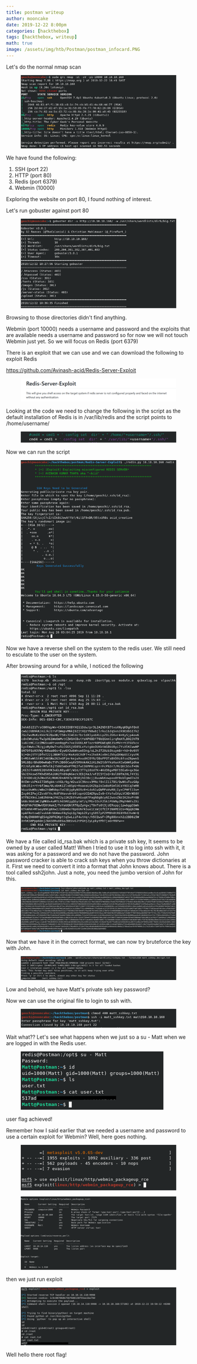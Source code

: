 ```yaml
---
title: postman writeup
author: mooncake
date: 2019-12-22 8:00pm
categories: [hackthebox]
tags: [hackthebox, writeup]
math: true
image: /assets/img/htb/Postman/postman_infocard.PNG
---
```


<p>Let's do the normal nmap scan</p>

<figure class="wp-block-image size-large"><img src="/assets/img/htb/Postman/1_nmap.PNG" alt="" class="wp-image-57"/></figure>

<p>We have found the following:</p>

<ol><li>SSH (port 22)</li><li>HTTP (port 80)</li><li>Redis (port 6379)</li><li>Webmin (10000)</li></ol>

<p>Exploring the website on port 80, I found nothing of interest.</p>

<p>Let's run gobuster against port 80</p>

<figure class="wp-block-image size-large"><img src="/assets/img/htb/Postman/2_gobuster.PNG" alt="" class="wp-image-58"/></figure>

<p>Browsing to those directories didn't find anything.</p>

<p>Webmin (port 10000) needs a username and password and the exploits that are available needs a username and password so for now we will not touch Webmin just yet. So we will focus on Redis (port 6379)</p>

<p>There is an exploit that we can use and we can download the following to exploit Redis</p>

<p><a href="https://github.com/Avinash-acid/Redis-Server-Exploit">https://github.com/Avinash-acid/Redis-Server-Exploit</a></p>

<figure class="wp-block-image size-large"><img src="/assets/img/htb/Postman/4_github_redis_exploit.PNG" alt="" class="wp-image-60"/></figure>

<p>Looking at the code we need to change the following in the script as the default installation of Redis is in /var/lib/redis and the script points to /home/username/</p>

<figure class="wp-block-image size-large"><img src="/assets/img/htb/Postman/4_redis_change_dir_exploit.PNG" alt="" class="wp-image-61"/></figure>

<p>Now we can run the script</p>

<figure class="wp-block-image size-large"><img src="/assets/img/htb/Postman/4_redis_exploit.PNG" alt="" class="wp-image-62"/></figure>

<p>Now we have a reverse shell on the system to the redis user. We still need to esculate to the user on the system.</p>

<p>After browsing around for a while, I noticed the following</p>

<figure class="wp-block-image size-large"><img src="/assets/img/htb/Postman/5_matt_key.PNG" alt="" class="wp-image-63"/></figure>

<p>We have a file called id_rsa.bak which is a private ssh key, It seems to be owned by a user called Matt! When I tried to use it to log into ssh with it, it was asking for a password and we do not have the password. John password cracker is able to crack  ssh keys when you throw dictionaries at it. First we need to convert it into a format that John knows about. There is a tool called ssh2john. Just a note, you need the jumbo version of John for this.</p>

<p></p>

<figure class="wp-block-image size-large"><img src="/assets/img/htb/Postman/6_matt_sshkey_decrypt.PNG" alt="" class="wp-image-64"/></figure>

<p>Now that we have it in the correct format, we can now try bruteforce the key with John.</p>

<figure class="wp-block-image size-large"><img src="/assets/img/htb/Postman/7_matt_sshkey_passwd.PNG" alt="" class="wp-image-65"/></figure>

<p>Low and behold, we have Matt's private ssh key password?</p>

<p>Now we can use the original file to login to ssh with.</p>

<figure class="wp-block-image size-large"><img src="/assets/img/htb/Postman/8_matt_ssh_fail.PNG" alt="" class="wp-image-66"/></figure>

<p>Wait what?? Let's see what happens when we just so a su - Matt when we are logged in with the Redis user.</p>

<figure class="wp-block-image size-large"><img src="/assets/img/htb/Postman/9_matt_ssh_user_flag.PNG" alt="" class="wp-image-105"/></figure>

<p>user flag achieved! </p>

<p>Remember how I said earlier that we needed a username and password to use a certain exploit for Webmin? Well, here goes nothing.</p>

<figure class="wp-block-image size-large"><img src="/assets/img/htb/Postman/10_metasploit.PNG" alt="" class="wp-image-68"/></figure>

<figure class="wp-block-image size-large"><img src="/assets/img/htb/Postman/11_exploit_options.PNG" alt="" class="wp-image-69"/></figure>

<p>then we just run exploit</p>

<figure class="wp-block-image size-large"><img src="/assets/img/htb/Postman/11_root_flag.PNG" alt="" class="wp-image-106"/></figure>

<p>Well hello there root flag!</p>
